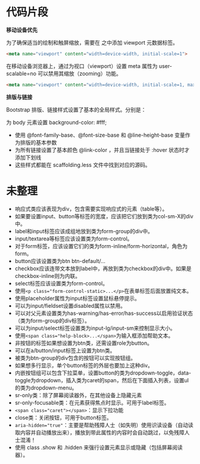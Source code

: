 # 代码片段

**移动设备优先**

为了确保适当的绘制和触屏缩放，需要在 <head> 之中添加 viewport 元数据标签。

```html
<meta name="viewport" content="width=device-width, initial-scale=1">
```

在移动设备浏览器上，通过为视口（viewport）设置 meta 属性为 user-scalable=no 可以禁用其缩放（zooming）功能。

```html
<meta name="viewport" content="width=device-width, initial-scale=1, maximum-scale=1, user-scalable=no">
```

**排版与链接**

Bootstrap 排版、链接样式设置了基本的全局样式。分别是：

为 body 元素设置 background-color: #fff;

* 使用 @font-family-base、@font-size-base 和 @line-height-base 变量作为排版的基本参数
* 为所有链接设置了基本颜色 @link-color ，并且当链接处于 :hover 状态时才添加下划线
* 这些样式都能在 scaffolding.less 文件中找到对应的源码。

# 未整理

* 响应式类应该表现为div，包含需要实现响应式的元素（table等）。
* 如果要设置input、button等标签的宽度，应该把它们放到类为col-sm-X的div中。
* label和input标签应该成组地放到类为form-group的div中。
* input/textarea等标签应该设置类为form-control。
* 对于form标签，应该设置它们的类为form-inline/form-horizontal，角色为form。
* button应该设置类为btn btn-default/...
* checkbox应该连带文本放到label中，再放到类为checkbox的div中。如果是checkbox-inline则为内联。
* select标签应该设置类为form-control。
* 使用`<p class="form-control-static>...</p>`在表单标签后面放置纯文本。
* 使用placeholder属性为input标签设置鼠标悬停提示。
* 可以为input/fieldset设置disabled属性以禁用。
* 可以对父元素设置类为has-warning/has-error/has-success以启用验证状态（类为form-group的div标签）。
* 可以为input/select标签设置类为input-lg/input-sm来控制显示大小。
* 使用`<span class="help-block>...</span>`为输入框添加帮助文本。
* 非按钮的标签如果想设置为btn类，还需设置role为button。
* 可以在a/button/input标签上设置为btn类。
* 被类为btn-group的div包含的按钮可以实现按钮组。
* 如果想多行显示，单个button标签的外层也要加上这种div。
* 内嵌按钮组可以包含下拉菜单，设置button的类为dropdown-toggle，data-toggle为dropdown，插入类为caret的span，然后在下面插入列表，设置ul的类为dropdown-menu。
* sr-only类：除了屏幕阅读器外，在其他设备上隐藏元素
* sr-only-focusable类：在元素获得焦点时显示。可用于label标签。
* `<span class="caret"></span>`：显示下拉功能
* close类：关闭按钮，可用于button标签。
* `aria-hidden="true"`：主要是帮助残障人士（如失明）使用识读设备（自动读取内容并自动播放出来），播放到带此属性的内容时会自动跳过，以免残障人士混淆！
* 使用 class .show 和 .hidden 来强行设置元素显示或隐藏（包括屏幕阅读器）。

